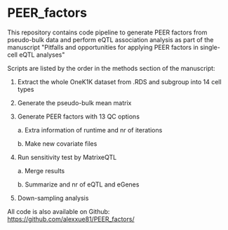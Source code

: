 # PEER_factors
This repository contains code pipeline to generate PEER factors from pseudo-bulk data and perform eQTL association analysis as part of the manuscript "Pitfalls and opportunities for applying PEER factors in single-cell eQTL analyses"

Scripts are listed by the order in the methods section of the manuscript:

1. Extract the whole OneK1K dataset from .RDS and subgroup into 14 cell types
2. Generate the pseudo-bulk mean matrix
3. Generate PEER factors with 13 QC options

	a. Extra information of runtime and nr of iterations
	
	b. Make new covariate files
4. Run sensitivity test by MatrixeQTL
	
	a. Merge results
	
	b. Summarize and nr of eQTL and eGenes
5. Down-sampling analysis




All code is also available on Github: https://github.com/alexxue81/PEER_factors/
